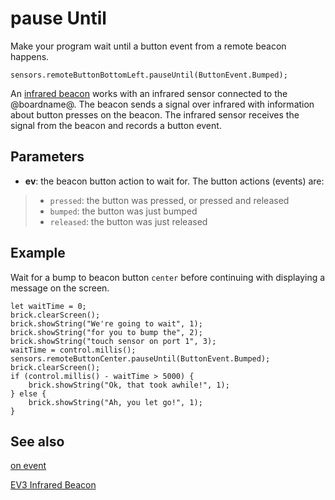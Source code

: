 # pause Until

Make your program wait until a button event from a remote beacon happens.

```sig
sensors.remoteButtonBottomLeft.pauseUntil(ButtonEvent.Bumped);
```

An [infrared beacon][lego beacon] works with an infrared sensor connected to the @boardname@. The beacon sends a signal over infrared with information about button presses on the beacon. The infrared sensor receives the signal from the beacon and records a button event.

## Parameters

* **ev**: the beacon button action to wait for. The button actions (events) are:
> * ``pressed``: the button was pressed, or pressed and released
> * ``bumped``: the button was just bumped
> * ``released``: the button was just released

## Example

Wait for a bump to beacon button `center` before continuing with displaying a message on the screen.

```blocks
let waitTime = 0;
brick.clearScreen();
brick.showString("We're going to wait", 1);
brick.showString("for you to bump the", 2);
brick.showString("touch sensor on port 1", 3);
waitTime = control.millis();
sensors.remoteButtonCenter.pauseUntil(ButtonEvent.Bumped);
brick.clearScreen();
if (control.millis() - waitTime > 5000) {
    brick.showString("Ok, that took awhile!", 1);
} else {
    brick.showString("Ah, you let go!", 1);
}
```

## See also

[on event](/reference/sensors/beacon/on-event)

[EV3 Infrared Beacon][lego beacon]

[lego beacon]: https://education.lego.com/en-us/products/ev3-infrared-beacon/45508